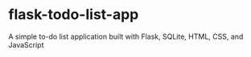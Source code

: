 # flask-todo-list-app
A simple to-do list application built with Flask, SQLite, HTML, CSS, and JavaScript
